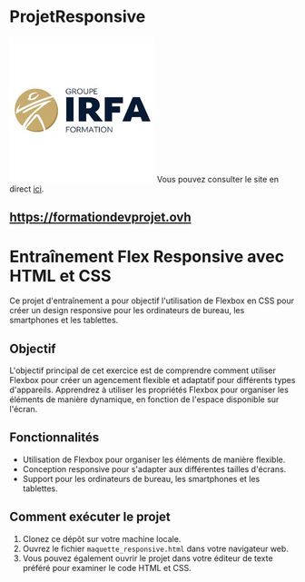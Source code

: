 # ProjetResponsive
![](Images/irfa.jpg)
Vous pouvez consulter le site en direct [ici](https://formationdevprojet.ovh/).
## https://formationdevprojet.ovh
# Entraînement Flex Responsive avec HTML et CSS

Ce projet d'entraînement a pour objectif l'utilisation de Flexbox en CSS pour créer un design responsive pour les ordinateurs de bureau, les smartphones et les tablettes.

## Objectif

L'objectif principal de cet exercice est de comprendre comment utiliser Flexbox pour créer un agencement flexible et adaptatif pour différents types d'appareils. Apprendrez à utiliser les propriétés Flexbox pour organiser les éléments de manière dynamique, en fonction de l'espace disponible sur l'écran.

## Fonctionnalités

- Utilisation de Flexbox pour organiser les éléments de manière flexible.
- Conception responsive pour s'adapter aux différentes tailles d'écrans.
- Support pour les ordinateurs de bureau, les smartphones et les tablettes.

## Comment exécuter le projet

1. Clonez ce dépôt sur votre machine locale.
2. Ouvrez le fichier `maquette_responsive.html` dans votre navigateur web.
3. Vous pouvez également ouvrir le projet dans votre éditeur de texte préféré pour examiner le code HTML et CSS.




